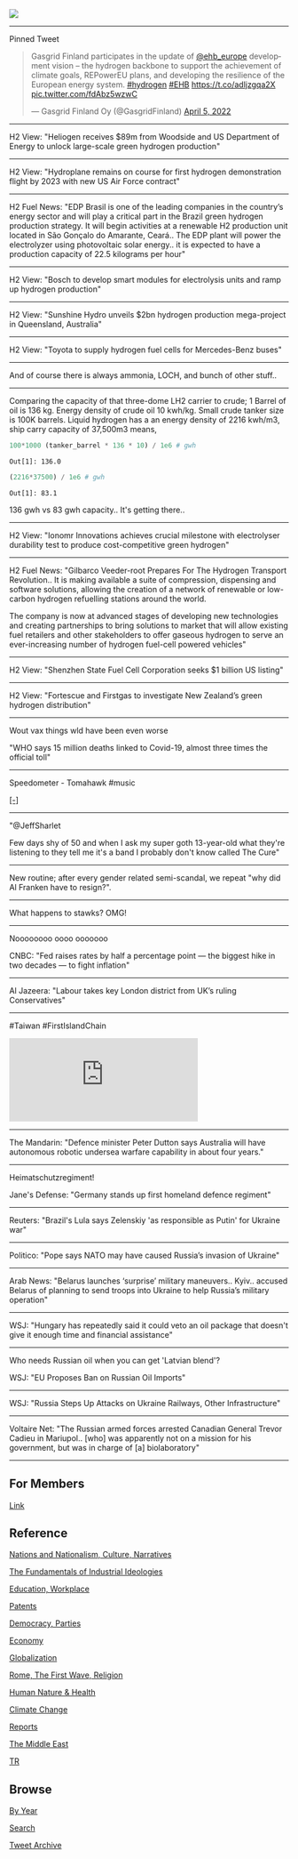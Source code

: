 <img src="https://drive.google.com/uc?export=view&id=1B2wf9R7AMH1d7Vw6e2mucLbIQ5NSjir7"/>

---

Pinned Tweet

<blockquote class="twitter-tweet"><p lang="en" dir="ltr">Gasgrid Finland participates in the update of <a href="https://twitter.com/ehb_europe?ref_src=twsrc%5Etfw">@ehb_europe</a> development vision – the hydrogen backbone to support the achievement of climate goals, REPowerEU plans, and developing the resilience of the European energy system. <a href="https://twitter.com/hashtag/hydrogen?src=hash&amp;ref_src=twsrc%5Etfw">#hydrogen</a> <a href="https://twitter.com/hashtag/EHB?src=hash&amp;ref_src=twsrc%5Etfw">#EHB</a> <a href="https://t.co/adljzgqa2X">https://t.co/adljzgqa2X</a> <a href="https://t.co/fdAbz5wzwC">pic.twitter.com/fdAbz5wzwC</a></p>&mdash; Gasgrid Finland Oy (@GasgridFinland) <a href="https://twitter.com/GasgridFinland/status/1511248215798161410?ref_src=twsrc%5Etfw">April 5, 2022</a></blockquote> <script async src="https://platform.twitter.com/widgets.js" charset="utf-8"></script>

---

H2 View: "Heliogen receives $89m from Woodside and US Department of
Energy to unlock large-scale green hydrogen production"

---

H2 View: "Hydroplane remains on course for first hydrogen demonstration
flight by 2023 with new US Air Force contract"

---

H2 Fuel News: "EDP Brasil is one of the leading companies in the
country’s energy sector and will play a critical part in the Brazil
green hydrogen production strategy. It will begin activities at a
renewable H2 production unit located in São Gonçalo do Amarante,
Ceará.. The EDP plant will power the electrolyzer using photovoltaic
solar energy.. it is expected to have a production capacity of 22.5
kilograms per hour"

---

H2 View: "Bosch to develop smart modules for electrolysis units and
ramp up hydrogen production"

---

H2 View: "Sunshine Hydro unveils $2bn hydrogen production mega-project
in Queensland, Australia"

---

H2 View: "Toyota to supply hydrogen fuel cells for Mercedes-Benz buses"

---

And of course there is always ammonia, LOCH, and bunch of other stuff..

---

Comparing the capacity of that three-dome LH2 carrier to crude; 1
Barrel of oil is 136 kg. Energy density of crude oil 10 kwh/kg.  Small
crude tanker size is 100K barrels. Liquid hydrogen has a an energy
density of 2216 kwh/m3, ship carry capacity of 37,500m3 means,


```python
100*1000 (tanker_barrel * 136 * 10) / 1e6 # gwh
```

```text
Out[1]: 136.0
```

```python
(2216*37500) / 1e6 # gwh
```

```text
Out[1]: 83.1
```

136 gwh vs 83 gwh capacity.. It's getting there.. 

---

H2 View: "Ionomr Innovations achieves crucial milestone with
electrolyser durability test to produce cost-competitive green
hydrogen"

---

H2 Fuel News: "Gilbarco Veeder-root Prepares For The Hydrogen
Transport Revolution.. It is making available a suite of compression,
dispensing and software solutions, allowing the creation of a network
of renewable or low-carbon hydrogen refuelling stations around the
world.

The company is now at advanced stages of developing new technologies
and creating partnerships to bring solutions to market that will allow
existing fuel retailers and other stakeholders to offer gaseous
hydrogen to serve an ever-increasing number of hydrogen fuel-cell
powered vehicles"

---

H2 View: "Shenzhen State Fuel Cell Corporation seeks $1 billion US listing"

---

H2 View: "Fortescue and Firstgas to investigate New Zealand’s green hydrogen distribution"

---

Wout vax things wld have been even worse

"WHO says 15 million deaths linked to Covid-19, almost three times the
official toll"

---

Speedometer - Tomahawk \#music

[[-]](https://youtu.be/qsVE3RdTSoU)

---

"@JeffSharlet

Few days shy of 50 and when I ask my super goth 13-year-old what
they're listening to they tell me it's a band I probably don't know
called The Cure"

---

New routine; after every gender related semi-scandal, we repeat "why
did Al Franken have to resign?".

---

What happens to stawks? OMG!

---

Noooooooo oooo ooooooo 

CNBC: "Fed raises rates by half a percentage point — the biggest hike
in two decades — to fight inflation"

---

Al Jazeera: "Labour takes key London district from UK’s ruling Conservatives"

---

\#Taiwan \#FirstIslandChain

<iframe width="340"  src="https://www.youtube.com/embed/p6sCsOdqXQw?start=460&end=1157" title="YouTube video player" frameborder="0" allow="accelerometer; autoplay; clipboard-write; encrypted-media; gyroscope; picture-in-picture" allowfullscreen></iframe>

---

The Mandarin: "Defence minister Peter Dutton says Australia will have
autonomous robotic undersea warfare capability in about four years."

---

Heimatschutzregiment!

Jane's Defense: "Germany stands up first homeland defence regiment"

---

Reuters: "Brazil's Lula says Zelenskiy 'as responsible as Putin' for Ukraine war"

---

Politico: "Pope says NATO may have caused Russia’s invasion of Ukraine"

---

Arab News: "Belarus launches ‘surprise’ military maneuvers..
Kyiv.. accused Belarus of planning to send troops into Ukraine to
help Russia’s military operation"

---

WSJ: "Hungary has repeatedly said it could veto an oil package that
doesn't give it enough time and financial assistance"

---

Who needs Russian oil when you can get 'Latvian blend'?

WSJ: "EU Proposes Ban on Russian Oil Imports"

---

WSJ: "Russia Steps Up Attacks on Ukraine Railways, Other Infrastructure"

---

Voltaire Net: "The Russian armed forces arrested Canadian General
Trevor Cadieu in Mariupol.. [who] was apparently not on a mission for
his government, but was in charge of [a] biolaboratory"

---

## For Members

[Link](https://thirdwave-members.herokuapp.com)

## Reference

[Nations and Nationalism, Culture, Narratives](/2013/02/nations-and-nationalism.md)

[The Fundamentals of Industrial Ideologies](/2011/04/fundamentals-of-industrial-ideologies.md)

[Education, Workplace](2017/09/education-workplace.md)

[Patents](/2018/09/patents.md)

[Democracy, Parties](/2016/11/democracy.md)

[Economy](/2018/05/economy.md)

[Globalization](/2018/09/globalization.md)

[Rome, The First Wave, Religion](/2017/12/rome.md)

[Human Nature & Health](/2020/07/human-nature.md)

[Climate Change](/2018/12/climate.md)

[Reports](/2019/05/reports.md)

[The Middle East](/2019/07/middleeast.md)

[TR](../tr)

## Browse

[By Year](years.md)

[Search](search.html)

[Tweet Archive](/tweets/README.md)


